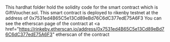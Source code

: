 <br/>
<p align="center">

 This hardhat folder hold the solidity code for the smart contract which is GiftVoucher.sol.
 This smart contract is deployed to rikenby testnet at the address of 0x7531ed4B65C5e13Cd89eBd76C6dC377edE75A6F3
 You can see the etherscan page of the contract at <a href="https://rinkeby.etherscan.io/address/0x7531ed4B65C5e13Cd89eBd76C6dC377edE75A6F3" etherscan of the contract 
</a>
</p>
<br/>


